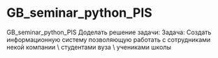 # GB_seminar_python_PIS
GB_seminar_python_PIS
 Доделать решение задачи: Задача: 
Создать информационную систему 
позволяющую работать с сотрудниками некой компании 
\ студентами вуза \ учениками школы
